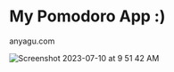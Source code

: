 # My Pomodoro App :)

<link> anyagu.com </link>

![Screenshot 2023-07-10 at 9 51 42 AM](https://github.com/anyaguuu/Pomodoro/assets/91390685/26ada474-8d61-491c-9bb8-9e4e4058a2ef)
